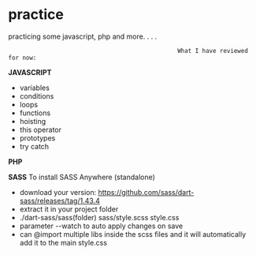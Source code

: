 # practice

practicing some javascript, php and more. . . .

                                                    What I have reviewed for now:

**JAVASCRIPT**

- variables
- conditions
- loops
- functions
- hoisting
- this operator
- prototypes
- try catch

**PHP**

**SASS**
To install SASS Anywhere (standalone)

- download your version: https://github.com/sass/dart-sass/releases/tag/1.43.4
- extract it in your project folder
- ./dart-sass/sass(folder) sass/style.scss style.css
- parameter --watch to auto apply changes on save
- can @import multiple libs inside the scss files and it will automatically add it to the main style.css 
